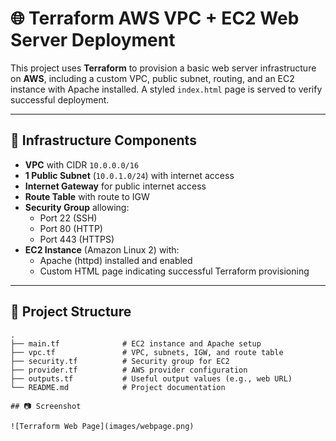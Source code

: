 # 🌐 Terraform AWS VPC + EC2 Web Server Deployment

This project uses **Terraform** to provision a basic web server infrastructure on **AWS**, including a custom VPC, public subnet, routing, and an EC2 instance with Apache installed. A styled `index.html` page is served to verify successful deployment.

---

## 🧱 Infrastructure Components

- **VPC** with CIDR `10.0.0.0/16`
- **1 Public Subnet** (`10.0.1.0/24`) with internet access
- **Internet Gateway** for public internet access
- **Route Table** with route to IGW
- **Security Group** allowing:
  - Port 22 (SSH)
  - Port 80 (HTTP)
  - Port 443 (HTTPS)
- **EC2 Instance** (Amazon Linux 2) with:
  - Apache (httpd) installed and enabled
  - Custom HTML page indicating successful Terraform provisioning

---

## 📁 Project Structure

```
.
├── main.tf              # EC2 instance and Apache setup
├── vpc.tf               # VPC, subnets, IGW, and route table
├── security.tf          # Security group for EC2
├── provider.tf          # AWS provider configuration
├── outputs.tf           # Useful output values (e.g., web URL)
└── README.md            # Project documentation

## 📷 Screenshot

![Terraform Web Page](images/webpage.png)
